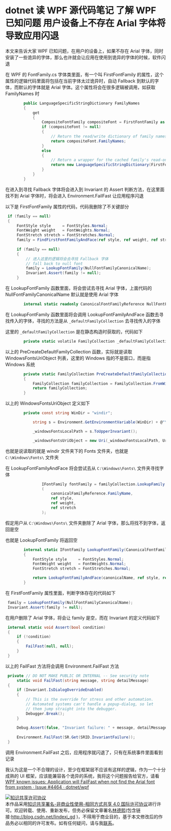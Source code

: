 
# dotnet 读 WPF 源代码笔记 了解 WPF 已知问题 用户设备上不存在 Arial 字体将导致应用闪退

本文来告诉大家 WPF 已知问题，在用户的设备上，如果不存在 Arial 字体，同时安装了一些诡异的字体，那么也许就会让应用在使用到诡异的字体的时候，软件闪退

<!--more-->


<!-- 标签：WPF，WPF源代码 -->

<!-- 发布 -->

在 WPF 的 FontFamily.cs 字体类里面，有一个叫 FirstFontFamily 的属性，这个属性的逻辑代码里面将包括在当前字体太过诡异时，自动 Fallback 到默认的字体，而默认的字体就是 Arial 字体。这个属性将会在很多逻辑被调用，如获取 FamilyNames 时

```csharp
        public LanguageSpecificStringDictionary FamilyNames
        {
            get
            {
                CompositeFontFamily compositeFont = FirstFontFamily as CompositeFontFamily;
                if (compositeFont != null)
                {
                    // Return the read/write dictionary of family names.
                    return compositeFont.FamilyNames;
                }
                else
                {
                    // Return a wrapper for the cached family's read-only dictionary.
                    return new LanguageSpecificStringDictionary(FirstFontFamily.Names);
                }
            }
        }
```

在进入到寻找 Fallback 字体将会进入到 Invariant 的 Assert 判断方法，在这里面找不到 Arial 字体时，将会进入 Environment.FailFast 让应用程序闪退

以下是 FirstFontFamily 属性的代码，代码我删除了不关键部分

```csharp
 if (family == null) 
 { 
     FontStyle style     = FontStyles.Normal; 
     FontWeight weight   = FontWeights.Normal; 
     FontStretch stretch = FontStretches.Normal; 
     family = FindFirstFontFamilyAndFace(ref style, ref weight, ref stretch); 
  
     if (family == null) 
     { 
     	 // 进入这里的逻辑将会去寻找 Fallback 字体
         // fall back to null font 
         family = LookupFontFamily(NullFontFamilyCanonicalName); 
         Invariant.Assert(family != null); 
     } 
```

在 LookupFontFamily 函数里面，将会尝试去寻找 Arial 字体，上面代码的 NullFontFamilyCanonicalName 默认就是使用 Arial 字体

```csharp
        internal static readonly CanonicalFontFamilyReference NullFontFamilyCanonicalName = CanonicalFontFamilyReference.Create(null, "#ARIAL");
```

在 LookupFontFamily 函数里面将会调用 LookupFontFamilyAndFace 函数去寻找传入的字体，寻找的方法是从 `_defaultFamilyCollection` 去寻找传入的字体

这里的 `_defaultFamilyCollection` 是在静态构造时获取的，代码如下

```csharp
        private static volatile FamilyCollection _defaultFamilyCollection = PreCreateDefaultFamilyCollection();
```

以上的 PreCreateDefaultFamilyCollection 函数，实际就是读取 WindowsFontsUriObject 列表，这里的 Windows 指的不是窗口，而是指 Windows 系统

```csharp
        private static FamilyCollection PreCreateDefaultFamilyCollection()
        {
            FamilyCollection familyCollection = FamilyCollection.FromWindowsFonts(Util.WindowsFontsUriObject);
            return familyCollection;
        }
```

以上的 WindowsFontsUriObject 定义如下

```csharp
        private const string WinDir = "windir";

            string s = Environment.GetEnvironmentVariable(WinDir) + @"\Fonts\";

            _windowsFontsLocalPath = s.ToUpperInvariant();

            _windowsFontsUriObject = new Uri(_windowsFontsLocalPath, UriKind.Absolute);
```

也就是说读取的就是 windir 文件夹下的 Fonts 文件夹，也就是 `C:\Windows\Fonts\` 文件夹

在 LookupFontFamilyAndFace 将会尝试去从 `C:\Windows\Fonts\` 文件夹寻找字体

```csharp
                IFontFamily fontFamily = familyCollection.LookupFamily
                (
                    canonicalFamilyReference.FamilyName,
                    ref style,
                    ref weight,
                    ref stretch
                );
```

假定用户从 `C:\Windows\Fonts\` 文件夹删除了 Arial 字体，那么将找不到字体，返回是空

也就是 LookupFontFamily 将返回空

```csharp
        internal static IFontFamily LookupFontFamily(CanonicalFontFamilyReference canonicalName)
        {
            FontStyle style     = FontStyles.Normal;
            FontWeight weight   = FontWeights.Normal;
            FontStretch stretch = FontStretches.Normal;

            return LookupFontFamilyAndFace(canonicalName, ref style, ref weight, ref stretch);
        }
```

在 FirstFontFamily 属性里面，判断字体存在的代码如下

```csharp
 family = LookupFontFamily(NullFontFamilyCanonicalName);
 Invariant.Assert(family != null); 
```

在用户删除了 Arial 字体，将会让 family 是空，而在 Invariant 的定义代码如下

```csharp
 internal static void Assert(bool condition) 
 { 
     if (!condition) 
     { 
         FailFast(null, null); 
     } 
 } 
```

以上的 FailFast 方法将会调用 Environment.FailFast 方法

```csharp
 private // DO NOT MAKE PUBLIC OR INTERNAL -- See security note 
     static void FailFast(string message, string detailMessage) 
 { 
     if (Invariant.IsDialogOverrideEnabled) 
     { 
         // This is the override for stress and other automation. 
         // Automated systems can't handle a popup-dialog, so let 
         // them jump straight into the debugger. 
         Debugger.Break(); 
     } 
  
     Debug.Assert(false, "Invariant failure: " + message, detailMessage); 
  
     Environment.FailFast(SR.Get(SRID.InvariantFailure)); 
 } 
```

调用 Environment.FailFast 之后，应用程序就闪退了，只有在系统事件里面看到记录

我认为这是一个不合理的设计，至少在框架层不应该有这样的逻辑，作为一个十分成熟的 UI 框架，应该能兼容各个诡异的系统，我将这个问题报告给官方，请看 [WPF known issues: Application will FailFast when not find the Arial font from system · Issue #4464 · dotnet/wpf](https://github.com/dotnet/wpf/issues/4464 )





<a rel="license" href="http://creativecommons.org/licenses/by-nc-sa/4.0/"><img alt="知识共享许可协议" style="border-width:0" src="https://licensebuttons.net/l/by-nc-sa/4.0/88x31.png" /></a><br />本作品采用<a rel="license" href="http://creativecommons.org/licenses/by-nc-sa/4.0/">知识共享署名-非商业性使用-相同方式共享 4.0 国际许可协议</a>进行许可。欢迎转载、使用、重新发布，但务必保留文章署名[林德熙](http://blog.csdn.net/lindexi_gd)(包含链接:http://blog.csdn.net/lindexi_gd )，不得用于商业目的，基于本文修改后的作品务必以相同的许可发布。如有任何疑问，请与我[联系](mailto:lindexi_gd@163.com)。